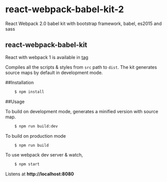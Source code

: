 # react-webpack-babel-kit-2
React Webpack 2.0 babel kit with bootstrap framework, babel, es2015 and sass

## react-webpack-babel-kit
React with webpack 1 is available in [tag](https://github.com/srinisoundar/react-webpack-babel-kit/tree/1.0)

Compiles all the scripts & styles from `src` path to `dist`. The kit generates source maps by default in development mode.

##Installation

```bash
    $ npm install
```

##Usage

To build on development mode, generates a minified version with source map.

```bash
    $ npm run build:dev
```

To build on production mode

```bash
    $ npm run build
```

To use webpack dev server & watch,

```bash
    $ npm start
```

Listens at **http://localhost:8080**